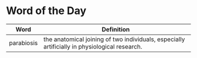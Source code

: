 # Word of the Day

|Word|Definition|
|---|---|
|parabiosis|the anatomical joining of two individuals, especially artificially in physiological research.|